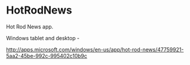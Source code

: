 # HotRodNews
Hot Rod News app.

Windows tablet and desktop -

http://apps.microsoft.com/windows/en-us/app/hot-rod-news/47759921-5aa2-45be-992c-995402c10b9c
